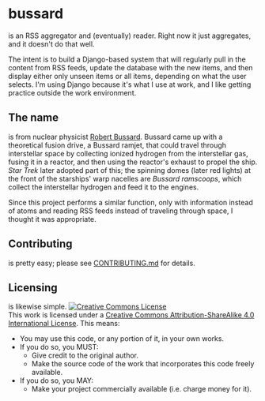 # bussard

is an RSS aggregator and (eventually) reader. Right now it just aggregates, and it doesn't do that well.

The intent is to build a Django-based system that will regularly pull in the content from RSS feeds, update the database with the new items, and then display either only unseen items or all items, depending on what the user selects. I'm using Django because it's what I use at work, and I like getting practice outside the work environment.

## The name

is from nuclear physicist [Robert Bussard](https://en.wikipedia.org/wiki/Robert_W._Bussard). Bussard came up with a theoretical fusion drive, a Bussard ramjet, that could travel through interstellar space by collecting ionized hydrogen from the interstellar gas, fusing it in a reactor, and then using the reactor's exhaust to propel the ship. *Star Trek* later adopted part of this; the spinning domes (later red lights) at the front of the starships' warp nacelles are *Bussard ramscoops*, which collect the interstellar hydrogen and feed it to the engines.

Since this project performs a similar function, only with information instead of atoms and reading RSS feeds instead of traveling through space, I thought it was appropriate.

## Contributing

is pretty easy; please see [CONTRIBUTING.md](CONTRIBUTING.md) for details.

## Licensing

is likewise simple. <a rel="license" href="http://creativecommons.org/licenses/by-sa/4.0/"><img alt="Creative Commons License" style="border-width:0" src="https://i.creativecommons.org/l/by-sa/4.0/88x31.png" /></a><br />This work is licensed under a <a rel="license" href="http://creativecommons.org/licenses/by-sa/4.0/">Creative Commons Attribution-ShareAlike 4.0 International License</a>. This means:

* You may use this code, or any portion of it, in your own works.
* If you do so, you MUST:
    * Give credit to the original author.
    * Make the source code of the work that incorporates this code freely available.
* If you do so, you MAY:
    * Make your project commercially available (i.e. charge money for it).
